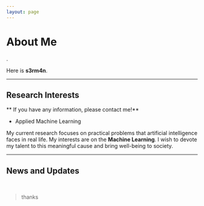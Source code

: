 ```yaml
---
layout: page
---
```


# About Me

.<br>

Here is **s3rm4n**.<br>

---

## Research Interests

** If you have any information, please contact me!**

- Applied Machine Learning

My current research focuses on practical problems that artificial intelligence faces in real life. My interests are on the **Machine Learning**. I wish to devote my talent to this meaningful cause and bring well-being to society.

---

## News and Updates



<br>

<blockquote class="twitter-tweet"><p lang="en" dir="ltr">
  thanks 
</blockquote> 
  
  <script async src="https://platform.twitter.com/widgets.js" charset="utf-8"></script>

